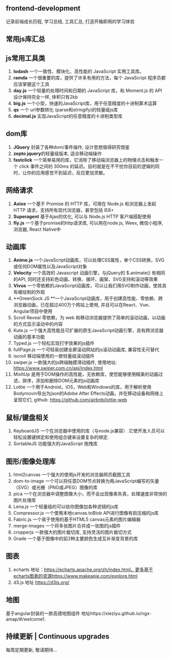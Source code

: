 ##  frontend-development
记录前端成长历程, 学习总结, 工具汇总, 打造开箱即用的学习体验
## 常用js库汇总
## js常用工具类
1. **lodash** 一个一致性、模块化、高性能的 JavaScript 实用工具库。
2. **ramda** 一个很重要的库，提供了许多有用的方法，每个 JavaScript 程序员都应该掌握这个工具
3. **day.js** 一个轻量的处理时间和日期的 JavaScript 库，和 Moment.js 的 API 设计保持完全一样, 体积只有2kb
4. **big.js** 一个小型，快速的JavaScript库，用于任意精度的十进制算术运算
5. **qs** 一个 url参数转化 (parse和stringify)的轻量级js库
6. **decimal.js** 实现JavaScript的任意精度的十进制类型库

## dom库
1. **JQuery** 封装了各种dom/事件操作, 设计思想值得研究借鉴
2. **zepto jquery**的轻量级版本, 适合移动端操作
3. **fastclick** 一个简单易用的库，它消除了移动端浏览器上的物理点击和触发一个 click 事件之间的 300ms 的延迟。目的就是在不干扰你目前的逻辑的同时，让你的应用感觉不到延迟，反应更加灵敏。
## 网络请求
1. **Axios** 一个基于 Promise 的 HTTP 库，可用在 Node.js 和浏览器上发起 HTTP 请求，支持所有现代浏览器，甚至包括 IE8+
2. **Superagent** 基于Ajax的优化, 可以与 Node.js HTTP 客户端搭配使用
3. **fly.js** 一个基于promise的http请求库, 可以用在node.js, Weex, 微信小程序, 浏览器, React Native中
## 动画库
1. **Anime.js** 一个JavaScript动画库，可以处理CSS属性，单个CSS转换，SVG或任何DOM属性以及JavaScript对象
2. **Velocity** 一个高效的 Javascript 动画引擎，与jQuery的 $.animate() 有相同的API, 同时还支持彩色动画、转换、循环、画架、SVG支持和滚动等效果
3. **Vivus** 一个零依赖的JavaScript动画库，可以让我们用SVG制作动画，使其具有被绘制的外观
4. **GreenSock JS **一个JavaScript动画库，用于创建高性能、零依赖、跨浏览器动画，已在超过400万个网站上使用, 并且可以在React、Vue、Angular项目中使用
5. Scroll Reveal 零依赖，为 web 和移动浏览器提供了简单的滚动动画，以动画的方式显示滚动中的内容
6. Kute.js 一个强大高性能且可扩展的原生JavaScript动画引擎，具有跨浏览器动画的基本功能
7. Typed.js 一个轻松实现打字效果的js插件
8. fullPage.js 一个可轻易创建全屏滚动网站的js滚动动画库, 兼容性无可替代
9. iscroll 移动端使用的一款轻量级滚动插件
10. swiper.js 一款强大的js跨端触摸滑动插件, 使用地址: https://www.swiper.com.cn/api/index.html
11. MixItUp 是用于DOM操作的高性能，无依赖库，使您能够使用精美的动画过滤，排序，添加和删除DOM元素的js动画库
12. Lottie 一个用于Android，iOS，Web和Windows的库，用于解析使用Bodymovin导出为json的Adobe After Effects动画，并在移动设备和网络上呈现它们, github: https://github.com/airbnb/lottie-web
## 鼠标/键盘相关
1. KeyboardJS 一个在浏览器中使用的库（与node.js兼容）.它使开发人员可以轻松设置键绑定和使用组合键来设置复杂的绑定.
2. SortableJS 功能强大的JavaScript 拖拽库
## 图形/图像处理库
1. html2canvas 一个强大的使用js开发的浏览器网页截图工具
2. dom-to-image 一个可以将任意DOM节点转换为用JavaScript编写的矢量（SVG）或光栅（PNG或JPEG）图像的库
3. pica 一个在浏览器中调整图像大小，而不会出现像素失真，处理速度非常快的图片处理库
4. Lena.js 一个轻量级的可以给你图像加各种滤镜的js库
5. Compressor.js 一个使用本地canvas.toBlob API进行图像有损压缩的js库
6. Fabric.js 一个易于使用的基于HTML5 canvas元素的图片编辑器
7. merge-images 一个将多张图片合并成一张图的js插件
8. cropperjs 一款强大的图片裁切库, 支持灵活的图片裁切方式
9. Grade 一个基于图像中的前2种主要颜色生成互补渐变背景的库
## 图表
1. echarts 地址：https://echarts.apache.org/zh/index.html，更多基于echarts图表的资源https://www.makeapie.com/explore.html
2. d3.js 地址 https://d3js.org/
## 地图
基于angular封装的一款高德地图组件 地址https://xieziyu.github.io/ngx-amap/#/welcome1.
## 持续更新 | Continuous upgrades
每周定期更新, 敬请期待...
<!-- 
#### JS代码
```javascript
function test() {
	console.log("Hello world!");
}
```

执行命令：`npm install marked` -->